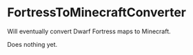 # FortressToMinecraftConverter

Will eventually convert Dwarf Fortress maps to Minecraft.

Does nothing yet.
